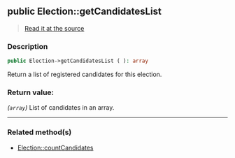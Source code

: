 ## public Election::getCandidatesList

> [Read it at the source](https://github.com/julien-boudry/Condorcet/blob/master/src/ElectionProcess/CandidatesProcess.php#L50)

### Description    

```php
public Election->getCandidatesList ( ): array
```

Return a list of registered candidates for this election.
    

### Return value:   

*(`array`)* List of candidates in an array.


---------------------------------------

### Related method(s)      

* [Election::countCandidates](/Docs/ApiReferences/Election%20Class/public%20Election--countCandidates.md)    
